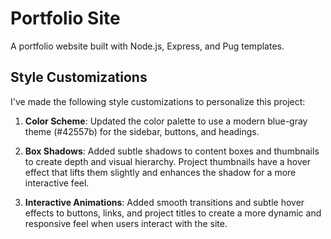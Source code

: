 # Portfolio Site

A portfolio website built with Node.js, Express, and Pug templates.

## Style Customizations

I've made the following style customizations to personalize this project:

1. **Color Scheme**: Updated the color palette to use a modern blue-gray theme (#42557b) for the sidebar, buttons, and headings.

2. **Box Shadows**: Added subtle shadows to content boxes and thumbnails to create depth and visual hierarchy. Project thumbnails have a hover effect that lifts them slightly and enhances the shadow for a more interactive feel.

3. **Interactive Animations**: Added smooth transitions and subtle hover effects to buttons, links, and project titles to create a more dynamic and responsive feel when users interact with the site.